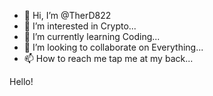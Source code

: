 - 👋 Hi, I’m @TherD822
- 👀 I’m interested in Crypto...
- 🌱 I’m currently learning Coding...
- 💞️ I’m looking to collaborate on Everything...
- 📫 How to reach me tap me at my back...

Hello!

<!---
TherD822/TherD822 is a ✨ special ✨ repository because its `README.md` (this file) appears on your GitHub profile.
You can click the Preview link to take a look at your changes.
--->
